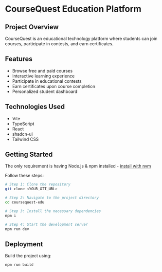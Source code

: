 
# CourseQuest Education Platform

## Project Overview

CourseQuest is an educational technology platform where students can join courses, participate in contests, and earn certificates.

## Features

- Browse free and paid courses
- Interactive learning experience
- Participate in educational contests
- Earn certificates upon course completion
- Personalized student dashboard

## Technologies Used

- Vite
- TypeScript
- React
- shadcn-ui
- Tailwind CSS

## Getting Started

The only requirement is having Node.js & npm installed - [install with nvm](https://github.com/nvm-sh/nvm#installing-and-updating)

Follow these steps:

```sh
# Step 1: Clone the repository
git clone <YOUR_GIT_URL>

# Step 2: Navigate to the project directory
cd coursequest-edu

# Step 3: Install the necessary dependencies
npm i

# Step 4: Start the development server
npm run dev
```

## Deployment

Build the project using:

```sh
npm run build
```

